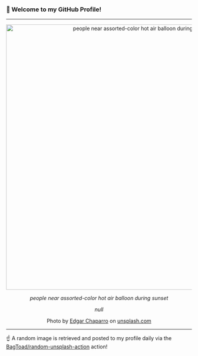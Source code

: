 ### 👋 Welcome to my GitHub Profile!

----

<div align="center">
  <img width="720" src="https://images.unsplash.com/photo-1475189841182-b2eddba9e32c?crop=entropy&cs=tinysrgb&fit=max&fm=jpg&ixid=M3w1NTI0OTR8MHwxfHJhbmRvbXx8fHx8fHx8fDE3MzE2NTE0MjV8&ixlib=rb-4.0.3&q=80&w=1080" alt="people near assorted-color hot air balloon during sunset">
  
  <em>people near assorted-color hot air balloon during sunset</em>
  
  <em>null</em>
  
  Photo by [Edgar Chaparro](http://www.echaparro.com) on [unsplash.com](https://unsplash.com/)
</div>

----

☝️ A random image is retrieved and posted to my profile daily via the [BagToad/random-unsplash-action](https://github.com/BagToad/random-unsplash-action) action!
